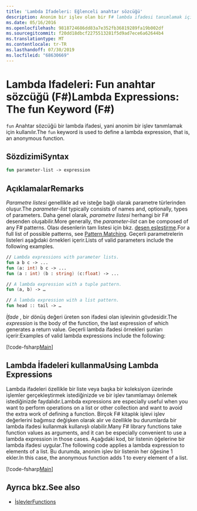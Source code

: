 ```yaml
---
title: 'Lambda Ifadeleri: Eğlenceli anahtar sözcüğü'
description: Anonim bir işlev olan bir F# lambda ifadesi tanımlamak için ' Fun ' anahtar sözcüğünü nasıl kullanacağınızı öğrenin.
ms.date: 05/16/2016
ms.openlocfilehash: 9818724686dd83a7e352fb36819289fa19b002df
ms.sourcegitcommit: f20dd18dbcf2275513281f5d9ad7ece6a62644b4
ms.translationtype: MT
ms.contentlocale: tr-TR
ms.lasthandoff: 07/30/2019
ms.locfileid: "68630669"
---
```

# <a name="lambda-expressions-the-fun-keyword-f"></a><span data-ttu-id="3fe0f-103">Lambda Ifadeleri: Fun anahtar sözcüğü (F#)</span><span class="sxs-lookup"><span data-stu-id="3fe0f-103">Lambda Expressions: The fun Keyword (F#)</span></span>

<span data-ttu-id="3fe0f-104">`fun` Anahtar sözcüğü bir lambda ifadesi, yani anonim bir işlev tanımlamak için kullanılır.</span><span class="sxs-lookup"><span data-stu-id="3fe0f-104">The `fun` keyword is used to define a lambda expression, that is, an anonymous function.</span></span>

## <a name="syntax"></a><span data-ttu-id="3fe0f-105">Sözdizimi</span><span class="sxs-lookup"><span data-stu-id="3fe0f-105">Syntax</span></span>

```fsharp
fun parameter-list -> expression
```

## <a name="remarks"></a><span data-ttu-id="3fe0f-106">Açıklamalar</span><span class="sxs-lookup"><span data-stu-id="3fe0f-106">Remarks</span></span>

<span data-ttu-id="3fe0f-107">*Parametre listesi* genellikle ad ve isteğe bağlı olarak parametre türlerinden oluşur.</span><span class="sxs-lookup"><span data-stu-id="3fe0f-107">The *parameter-list* typically consists of names and, optionally, types of parameters.</span></span> <span data-ttu-id="3fe0f-108">Daha genel olarak, *parametre listesi* herhangi bir F# desenden oluşabilir.</span><span class="sxs-lookup"><span data-stu-id="3fe0f-108">More generally, the *parameter-list* can be composed of any F# patterns.</span></span> <span data-ttu-id="3fe0f-109">Olası desenlerin tam listesi için bkz. [desen eşleştirme](../pattern-matching.md).</span><span class="sxs-lookup"><span data-stu-id="3fe0f-109">For a full list of possible patterns, see [Pattern Matching](../pattern-matching.md).</span></span> <span data-ttu-id="3fe0f-110">Geçerli parametrelerin listeleri aşağıdaki örnekleri içerir.</span><span class="sxs-lookup"><span data-stu-id="3fe0f-110">Lists of valid parameters include the following examples.</span></span>

```fsharp
// Lambda expressions with parameter lists.
fun a b c -> ...
fun (a: int) b c -> ...
fun (a : int) (b : string) (c:float) -> ...

// A lambda expression with a tuple pattern.
fun (a, b) -> …

// A lambda expression with a list pattern.
fun head :: tail -> …
```

<span data-ttu-id="3fe0f-111">*İfade* , bir dönüş değeri üreten son ifadesi olan işlevinin gövdesidir.</span><span class="sxs-lookup"><span data-stu-id="3fe0f-111">The *expression* is the body of the function, the last expression of which generates a return value.</span></span> <span data-ttu-id="3fe0f-112">Geçerli lambda ifadesi örnekleri şunları içerir:</span><span class="sxs-lookup"><span data-stu-id="3fe0f-112">Examples of valid lambda expressions include the following:</span></span>

[!code-fsharp[Main](~/samples/snippets/fsharp/lang-ref-1/snippet301.fs)]

## <a name="using-lambda-expressions"></a><span data-ttu-id="3fe0f-113">Lambda İfadeleri kullanma</span><span class="sxs-lookup"><span data-stu-id="3fe0f-113">Using Lambda Expressions</span></span>

<span data-ttu-id="3fe0f-114">Lambda ifadeleri özellikle bir liste veya başka bir koleksiyon üzerinde işlemler gerçekleştirmek istediğinizde ve bir işlev tanımlamayı önlemek istediğinizde faydalıdır.</span><span class="sxs-lookup"><span data-stu-id="3fe0f-114">Lambda expressions are especially useful when you want to perform operations on a list or other collection and want to avoid the extra work of defining a function.</span></span> <span data-ttu-id="3fe0f-115">Birçok F# kitaplık işlevi işlev değerlerini bağımsız değişken olarak alır ve özellikle bu durumlarda bir lambda ifadesi kullanmak kullanışlı olabilir.</span><span class="sxs-lookup"><span data-stu-id="3fe0f-115">Many F# library functions take function values as arguments, and it can be especially convenient to use a lambda expression in those cases.</span></span> <span data-ttu-id="3fe0f-116">Aşağıdaki kod, bir listenin öğelerine bir lambda ifadesi uygular.</span><span class="sxs-lookup"><span data-stu-id="3fe0f-116">The following code applies a lambda expression to elements of a list.</span></span> <span data-ttu-id="3fe0f-117">Bu durumda, anonim işlev bir listenin her öğesine 1 ekler.</span><span class="sxs-lookup"><span data-stu-id="3fe0f-117">In this case, the anonymous function adds 1 to every element of a list.</span></span>

[!code-fsharp[Main](~/samples/snippets/fsharp/lang-ref-1/snippet302.fs)]

## <a name="see-also"></a><span data-ttu-id="3fe0f-118">Ayrıca bkz.</span><span class="sxs-lookup"><span data-stu-id="3fe0f-118">See also</span></span>

- [<span data-ttu-id="3fe0f-119">İşlevler</span><span class="sxs-lookup"><span data-stu-id="3fe0f-119">Functions</span></span>](index.md)
